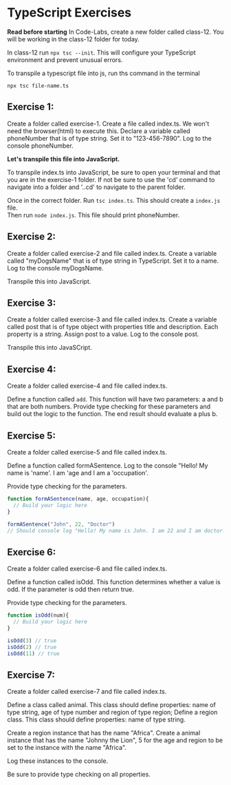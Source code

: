 # TypeScript Exercises

**Read before starting**
In Code-Labs, create a new folder called class-12. You will be working in the class-12 folder for today.

In class-12 run `npx tsc --init`. This will configure your TypeScript environment and prevent unusual errors.

To transpile a typescript file into js, run ths command in the terminal

```
npx tsc file-name.ts
```

## Exercise 1:
Create a folder called exercise-1. Create a file called index.ts. We won't need the browser(html) to execute this.
Declare a variable called phoneNumber that is of type string. Set it to "123-456-7890".
Log to the console phoneNumber.
<br>

**Let's transpile this file into JavaScript.**
<br>

To transpile index.ts into JavaScript, be sure to open your terminal and that you are in the exercise-1 folder. If not be sure to use the 'cd' command to navigate into a folder and '..cd' to navigate to the parent folder.
<br>

Once in the correct folder. Run `tsc index.ts`. This should create a `index.js` file. 
<br>
Then run `node index.js`. This file should print phoneNumber.

## Exercise 2:
Create a folder called exercise-2 and file called index.ts.
Create a variable called "myDogsName" that is of type string in TypeScript. Set it to a name. 
Log to the console myDogsName.

Transpile this into JavaScript.

## Exercise 3: 
Create a folder called exercise-3 and file called index.ts. 
Create a variable called post that is of type object with properties title and description. Each property is a string. Assign post to a value. 
Log to the console post.

Transpile this into JavaSCript.

## Exercise 4:
Create a folder called exercise-4 and file called index.ts. 

Define a function called `add`. This function will have two parameters: a and b that are both numbers. Provide type checking for these parameters and build out the logic to the function. The end result should evaluate a plus b. 

## Exercise 5: 
Create a folder called exercise-5 and file called index.ts. 

Define a function called formASentence. Log to the console "Hello! My name is 'name'. I am 'age and I am a 'occupation'.

Provide type checking for the parameters.
```ts 
function formASentence(name, age, occupation){
  // Build your logic here
}

formASentence("John", 22, "Doctor")
// Should console log "Hello! My name is John. I am 22 and I am doctor!
```


## Exercise 6: 
Create a folder called exercise-6 and file called index.ts. 

Define a function called isOdd. This function determines whether a value is odd. If the parameter is odd then return true.

Provide type checking for the parameters.
```ts 
function isOdd(num){
  // Build your logic here
}

isOdd(3) // true
isOdd(2) // true
isOdd(11) // true
```
## Exercise 7: 
Create a folder called exercise-7 and file called index.ts. 

Define a class called animal. This class should define properties: name of type string, age of type number and region of type region; 
Define a region class. This class should define properties: name of type string.

Create a region instance that has the name "Africa".
Create a animal instance that has the name "Johnny the Lion", 5 for the age and region to be set to the instance with the name "Africa".

Log these instances to the console.

Be sure to provide type checking on all properties.
